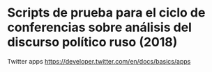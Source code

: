 # Scripts de prueba para el ciclo de conferencias sobre análisis del discurso político ruso (2018)

Twitter apps https://developer.twitter.com/en/docs/basics/apps
